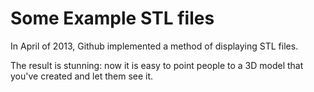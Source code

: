Some Example STL files
==

In April of 2013, Github implemented a method of displaying STL files.

The result is stunning: now it is easy to point people to a 3D model that you've created and let them see it.

